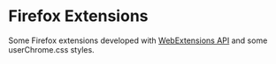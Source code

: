 # Firefox Extensions

Some Firefox extensions developed with [WebExtensions API](https://developer.mozilla.org/en-US/Add-ons/WebExtensions/API) and some userChrome.css styles.
